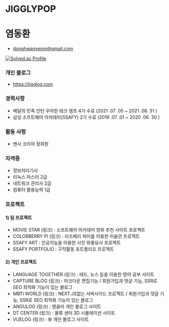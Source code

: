 # JIGGLYPOP
# 염동환
* donghwanyeom@gmail.com


[![Solved.ac Profile](http://mazassumnida.wtf/api/generate_badge?boj=javascriptguru)](https://solved.ac/javascriptguru)

### 개인 블로그

* https://jigglog.com

### 경력사항
* 배달의 민족 인턴 우아한 테크 캠프 4기 수료 (2021 .07 .05 ~ 2021 .08. 31 )
* 삼성 소프트웨어 아카데미(SSAFY) 2기 수료 (2019 .07 .01 ~ 2020 .06. 30 )

### 활동 사항
* 멘사 코리아 정회원

### 자격증
* 정보처리기사
* 리눅스 마스터 2급
* 네트워크 관리사 2급
* 컴퓨터 활용능력 1급

### 프로젝트

#### 1) 팀 프로젝트
* MOVIE STAR (링크) : 소프트웨어 아카데미 영화 추천 사이트 프로젝트
* COLORBERRY PI (링크) : 라즈베리 파이를 이용한 미술관 프로젝트
* SSAFY ART : 인공지능을 이용한 사진 화풍묘사 프로젝트
* SSAFY PORTFOLIO : 구직활동 포트폴리오 프로젝트


#### 2) 개인 프로젝트
* LANGUAGE TOGETHER (링크) : 테드, 뉴스 등을 이용한 영어 공부 사이트
* CAPTURE BLOG (링크) : 마크다운 편집기능 / 회원가입과 댓글 기능, SSR로 SEO 최적화 기능이 있는 블로그
* MBTI WORLD (링크) : NEXT.JS없는 서버사이드 프로젝트 / 회원가입과 댓글 기능, SSR로 SEO 최적화 기능이 있는 블로그
* ANGULOG (링크) : 앵귤러 개인 블로그 사이트
* DT CENTER (링크) : 물류 센터 3D 시뮬레이션 사이트
* VUELOG (링크) : 뷰 개인 블로그 사이트

